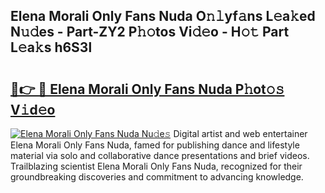 ## Elena Morali Only Fans Nuda O𝚗𝚕yf𝚊ns L𝚎a𝚔ed N𝚞𝚍es - Part-ZY2 P𝚑𝚘tos Vi𝚍𝚎o - H𝚘𝚝 Part L𝚎a𝚔s h6S3l

# <h2><a href="http://kf7a6wk.oniu.top/?m=Elena+Morali+Only+Fans+Nuda">🔗👉 🔴 Elena Morali Only Fans Nuda P𝚑ot𝚘𝚜 V𝚒d𝚎o</a></h2>

[![Elena Morali Only Fans Nuda Nu𝚍e𝚜](https://i.imgur.com/0qMVB7G.gif)](http://kf7a6wk.oniu.top/?m=Elena+Morali+Only+Fans+Nuda)
Digital artist and web entertainer Elena Morali Only Fans Nuda, famed for publishing dance and lifestyle material via solo and collaborative dance presentations and brief videos. Trailblazing scientist Elena Morali Only Fans Nuda, recognized for their groundbreaking discoveries and commitment to advancing knowledge.  
